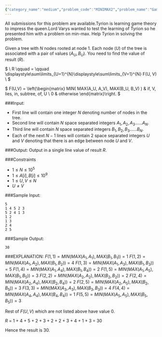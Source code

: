 ```yaml
---
{"category_name":"medium","problem_code":"MINIMAX2","problem_name":"Game of Theory","languages_supported":{"0":"C","1":"CPP14","2":"JAVA","3":"PYTH","4":"PYTH 3.6","5":"PYPY","6":"CS2","7":"PAS fpc","8":"PAS gpc","9":"RUBY","10":"PHP","11":"GO","12":"NODEJS","13":"HASK","14":"rust","15":"SCALA","16":"swift","17":"D","18":"PERL","19":"FORT","20":"WSPC","21":"ADA","22":"CAML","23":"ICK","24":"BF","25":"ASM","26":"CLPS","27":"PRLG","28":"ICON","29":"SCM qobi","30":"PIKE","31":"ST","32":"NICE","33":"LUA","34":"BASH","35":"NEM","36":"LISP sbcl","37":"LISP clisp","38":"SCM guile","39":"JS","40":"ERL","41":"TCL","42":"kotlin","43":"PERL6","44":"TEXT","45":"SCM chicken","46":"PYP3","47":"CLOJ","48":"R","49":"COB","50":"FS"},"max_timelimit":3.5,"source_sizelimit":50000,"problem_author":"aashu_k","problem_tester":null,"date_added":"31-03-2019","tags":{"0":"aashu_k"},"time":{"view_start_date":1554669000,"submit_start_date":1554669000,"visible_start_date":1554669000,"end_date":1735669800},"is_direct_submittable":false,"layout":"problem"}
---
```

<span class="solution-visible-txt">All submissions for this problem are available.</span>Tyrion is learning game theory to impress the queen.Lord Varys wanted to test the learning of Tyrion so he presented him with a problem on min-max. Help Tyrion in solving the problem.

Given a tree with $N$ nodes rooted at node $1$. Each node ($U$) of the tree is associated with a pair of values $(A_U, B_U)$. You need to find the value of result ($R$).


$
\\
R \qquad = \qquad \displaystyle\sum\limits_{U=1}^{N}\displaystyle\sum\limits_{V=1}^{N} F(U, V) \\
$

$
F(U,V) = \left\{\begin{matrix}
 MIN( MAX(A_U, A_V), MAX(B_U, B_V) ) &  if\, V\, lies\, in\, subtree\, of\, U  \\
0 & otherwise
\end{matrix}\right.
$

###Input:

- First line will contain one integer $N$ denoting number of nodes in the tree.
- Second line will contain $N$ space separated integers $A_1, A_2, A_3 ...... A_N$.
- Third line will contain $N$ space separated integers $B_1, B_2, B_3 ...... B_N$.
- Each of the next $N - 1$ lines will contain 2 space separated integers $U$ and $V$ denoting that there is an edge between node $U$ and $V$.

###Output:
Output in a single line value of result $R$.

###Constraints 
- $1 \leq N \leq 10^5$
- $1 \leq A[i], B[i] \leq 10^9$
- $1 \leq U, V \leq N$
- $U \ne V$

###Sample Input:
```
5
1 4 5 2 3
5 2 4 1 3
1 2
1 3
2 4
2 5
```

###Sample Output:
```
30
```
###EXPLANATION:
$F(1, 1) = MIN(MAX(A_1, A_1), MAX(B_1, B_1)) = 1$ 
$F(1, 2) = MIN(MAX(A_1, A_2), MAX(B_1, B_2)) = 4$ 
$F(1, 3) = MIN(MAX(A_1, A_3), MAX(B_1, B_3)) = 5$
$F(1, 4) = MIN(MAX(A_1, A_4), MAX(B_1, B_4)) = 2$
$F(1, 5) = MIN(MAX(A_1, A_5), MAX(B_1, B_5)) = 3$
$F(2, 2) = MIN(MAX(A_2, A_2), MAX(B_2, B_2)) = 2$
$F(2, 4) = MIN(MAX(A_2, A_4), MAX(B_2, B_4)) = 2$
$F(2, 5) = MIN(MAX(A_2, A_5), MAX(B_2, B_5)) = 3$
$F(3, 3) = MIN(MAX(A_3, A_3), MAX(B_3, B_3)) = 4$
$F(4, 4) = MIN(MAX(A_4, A_4), MAX(B_4, B_4)) = 1$
$F(5, 5) = MIN(MAX(A_5, A_5), MAX(B_5, B_5)) = 3$

Rest of $F(U, V)$ which are not listed above have value $0$.

$R$ = 1 + 4 + 5 + 2 + 3 + 2 + 2 + 3 + 4 + 1 + 3 = 30

Hence the result is 30.